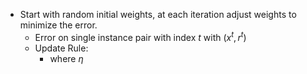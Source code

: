 - Start with random initial weights, at each iteration adjust weights to minimize the error.
	- Error on single instance pair with index $t$ with $(x^{t}, r^{t})$
	- Update Rule:
		- where $\eta$
